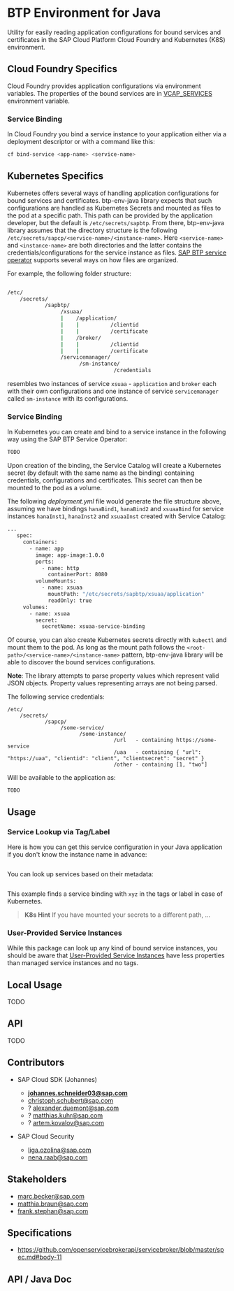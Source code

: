 # BTP Environment for Java
Utility for easily reading application configurations for bound services and certificates in the SAP Cloud Platform Cloud Foundry and Kubernetes (K8S) environment.

## Cloud Foundry Specifics
Cloud Foundry provides application configurations via environment variables.
The properties of the bound services are in [VCAP_SERVICES](http://docs.cloudfoundry.org/devguide/deploy-apps/environment-variable.html#VCAP-SERVICES) environment variable.

### Service Binding
In Cloud Foundry you bind a service instance to your application either via a deployment descriptor or with a command like this:
```sh
cf bind-service <app-name> <service-name>
```

## Kubernetes Specifics
Kubernetes offers several ways of handling application configurations for bound services and certificates. btp-env-java library expects that such configurations are handled as Kubernetes Secrets and mounted as files to the pod at a specific path. This path can be provided by the application developer, but the default is `/etc/secrets/sapbtp`. From there, btp-env-java library assumes that the directory structure is the following `/etc/secrets/sapcp/<service-name>/<instance-name>`. Here `<service-name>` and `<instance-name>` are both directories and the latter contains the credentials/configurations for the service instance as files. [SAP BTP service operator](https://github.com/SAP/sap-btp-service-operator) supports several ways on how files are organized.

For example, the following folder structure:
```sh

/etc/
    /secrets/
            /sapbtp/
                 /xsuaa/
                 |    /application/
                 |    |          /clientid
                 |    |          /certificate
                 |    /broker/
                 |    |          /clientid
                 |    |          /certificate
                 /servicemanager/
                       /sm-instance/
                                  /credentials
```
resembles two instances of service `xsuaa` - `application` and `broker` each with their own configurations and one instance of service `servicemanager` called `sm-instance` with its configurations.

### Service Binding
In Kubernetes you can create and bind to a service instance in the following way using the SAP BTP Service Operator:

```sh
TODO
```
Upon creation of the binding, the Service Catalog will create a Kubernetes secret (by default with the same name as the binding) containing credentials, configurations and certificates. This secret can then be mounted to the pod as a volume.

The following *deployment.yml* file would generate the file structure above, assuming we have bindings `hanaBind1`, `hanaBind2` and `xsuaaBind` for service instances `hanaInst1`, `hanaInst2` and `xsuaaInst` created with Service Catalog:
```sh
...
   spec:
     containers:
       - name: app
         image: app-image:1.0.0
         ports:
           - name: http
             containerPort: 8080
         volumeMounts:
           - name: xsuaa
             mountPath: "/etc/secrets/sapbtp/xsuaa/application"
             readOnly: true
     volumes:
       - name: xsuaa
         secret:
           secretName: xsuaa-service-binding
```

Of course, you can also create Kubernetes secrets directly with `kubectl` and  mount them to the pod. As long as the mount path follows the `<root-path>/<service-name>/<instance-name>` pattern, btp-env-java library will be able to discover the bound services configurations.

**Note**: The library attempts to parse property values which represent valid JSON objects.
Property values representing arrays are not being parsed.

The following service credentials:

```
/etc/
    /secrets/
            /sapcp/
                 /some-service/
                       /some-instance/
                                  /url   - containing https://some-service
                                  /uaa   - containing { "url": "https://uaa", "clientid": "client", "clientsecret": "secret" }
                                  /other - containing [1, "two"]
```

Will be available to the application as:

```
TODO
```


## Usage

### Service Lookup via Tag/Label
Here is how you can get this service configuration in your Java application if you don't know the instance name in advance:
```java

```

You can look up services based on their metadata:
```java

```
This example finds a service binding with `xyz` in the tags or label in case of Kubernetes.

> **K8s Hint**
> If you have mounted your secrets to a different path, ...

### User-Provided Service Instances
While this package can look up any kind of bound service instances, you should be aware that [User-Provided Service Instances](https://docs.cloudfoundry.org/devguide/services/user-provided.html) have less properties than managed service instances and no tags.


## Local Usage

TODO

## API

TODO

## Contributors
- SAP Cloud SDK (Johannes)
  - **johannes.schneider03@sap.com**
  - christoph.schubert@sap.com
  - ? alexander.duemont@sap.com
  - ? matthias.kuhr@sap.com
  - ? artem.kovalov@sap.com

- SAP Cloud Security
  - liga.ozolina@sap.com
  - nena.raab@sap.com

## Stakeholders
- marc.becker@sap.com
- matthia.braun@sap.com
- frank.stephan@sap.com

## Specifications
- https://github.com/openservicebrokerapi/servicebroker/blob/master/spec.md#body-11

## API / Java Doc
